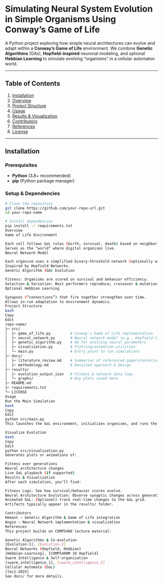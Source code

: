# Simulating Neural System Evolution in Simple Organisms Using Conway’s Game of Life

A Python project exploring how simple neural architectures can evolve and adapt within a **Conway’s Game of Life** environment. We combine **Genetic Algorithms** (GAs), **Hopfield-inspired** neuronal modeling, and optional **Hebbian Learning** to simulate evolving “organisms” in a cellular automaton world.

---

## Table of Contents
1. [Installation](#installation)  
2. [Overview](#overview)  
3. [Project Structure](#project-structure)  
4. [Usage](#usage)  
5. [Results & Visualization](#results--visualization)  
6. [Contributors](#contributors)  
7. [References](#references)  
8. [License](#license)

---

## Installation

### Prerequisites
- **Python** (3.8+ recommended)
- **pip** (Python package manager)

### Setup & Dependencies
```bash
# Clone the repository
git clone https://github.com/your-repo-url.git
cd your-repo-name

# Install dependencies
pip install -r requirements.txt
Overview
Game of Life Environment

Each cell follows GoL rules (birth, survival, death) based on neighbor states.
Serves as the “world” where digital organisms live.
Neural Network Model

Each organism uses a simplified binary-threshold network (optionally with Hebbian Learning).
Inspired by Hopfield Networks.
Genetic Algorithm (GA) Evolution

Fitness: Organisms are scored on survival and behavior efficiency.
Selection & Variation: Best performers reproduce; crossover & mutation generate new neural connections.
Optional Hebbian Learning

Synapses (“connections”) that fire together strengthen over time.
Allows in-run adaptation to environment dynamics.
Project Structure
bash
Copy
Edit
repo-name/
├─ src/
│  ├─ game_of_life.py         # Conway's Game of Life implementation
│  ├─ neural_network.py       # Neural network model (e.g., Hopfield-like)
│  ├─ genetic_algorithm.py    # GA for evolving neural parameters
│  ├─ visualization.py        # Plotting/animation utilities
│  └─ main.py                 # Entry point to run simulations
├─ docs/
│  ├─ literature_review.md    # Summaries of referenced papers/materials
│  ├─ methodology.md          # Detailed approach & design
├─ results/
│  ├─ evolution_output.json   # Fitness & network data logs
│  └─ graphs/                 # Any plots saved here
├─ README.md
├─ requirements.txt
└─ LICENSE
Usage
Run the Main Simulation
bash
Copy
Edit
python src/main.py
This launches the GoL environment, initializes organisms, and runs the genetic evolution loop.

Visualize Evolution
bash
Copy
Edit
python src/visualization.py
Generates plots or animations of:

Fitness over generations
Neural architecture changes
Live GoL playback (if supported)
Results & Visualization
After each simulation, you’ll find:

Fitness Logs: See how survival/behavior scores evolve.
Neural Architecture Evolution: Observe synaptic changes across generations.
Animated GoL: (Optional) track real-time changes to the GoL grid.
Artifacts typically appear in the results/ folder.

Contributors
Hemant – Genetic Algorithm & Game of Life integration
Angie – Neural Network implementation & visualization
References
This project builds on COMP5400 lecture material:

Genetic Algorithms & Co-evolution
[Evolution-1], [Evolution-2]
Neural Networks (Hopfield, Hebbian)
[Hebbian-Learning], [COMP5400M 10 Hopfield]
Swarm Intelligence & Self-organization
[swarm_intelligence_1], [swarm_intelligence_2]
Cellular Automata (GoL)
[lec1-2025]
See docs/ for more details.